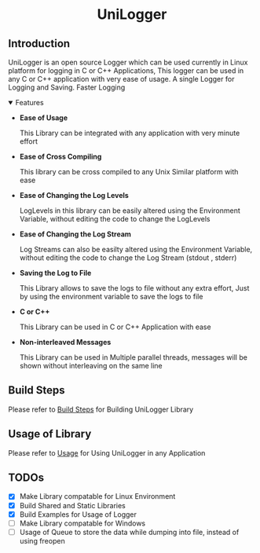 <h1 style="text-align: center;">UniLogger</h1>

## Introduction

UniLogger is an open source Logger which can be used currently in Linux platform for logging in C  or C++ Applications, This logger can be used in any C or C++ application with very ease of usage. A single Logger for Logging and Saving. Faster Logging

<details open>
<summary>Features</summary>

- **Ease of Usage**

    This Library can be integrated with any application with very minute effort

- **Ease of Cross Compiling**

    This library can be cross compiled to any Unix Similar platform with ease

- **Ease of Changing the Log Levels**
  
    LogLevels in this library can be easily altered using the Environment Variable, without editing the code to change the LogLevels

- **Ease of Changing the Log Stream**
  
    Log Streams can also be easilty altered using the Environment Variable, without editing the code to change the Log Stream (stdout , stderr)

- **Saving the Log to File**

    This Library allows to save the logs to file without any extra effort, Just by using the environment variable to save the logs to file

- **C or C++**
    
    This Library can be used in C or C++ Application with ease

- **Non-interleaved Messages**
  
    This Library can be used in Multiple parallel threads, messages will be shown without interleaving on the same line

</details>

## Build Steps

Please refer to [Build Steps](docs/BuildSteps.md) for Building UniLogger Library

## Usage of Library

Please refer to [Usage](docs/UserGuide.md) for Using UniLogger in any Application

## TODOs

- [x] Make Library compatable for Linux Environment
- [x] Build Shared and Static Libraries
- [x] Build Examples for Usage of Logger
- [ ] Make Library compatable for Windows
- [ ] Usage of Queue to store the data while dumping into file, instead of using freopen